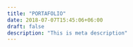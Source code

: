 ```yaml
---
title: "PORTAFOLIO"
date: 2018-07-07T15:45:06+06:00
draft: false
description: "This is meta description"
---
```

